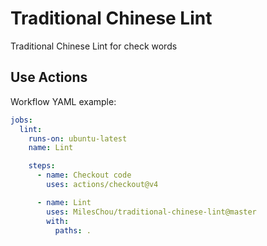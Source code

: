 # Traditional Chinese Lint

Traditional Chinese Lint for check words

## Use Actions

Workflow YAML example:

```yaml
jobs:
  lint:
    runs-on: ubuntu-latest
    name: Lint

    steps:
      - name: Checkout code
        uses: actions/checkout@v4

      - name: Lint
        uses: MilesChou/traditional-chinese-lint@master
        with:
          paths: .
```
